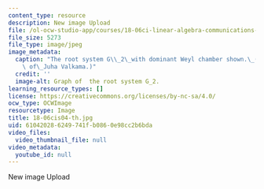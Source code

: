```yaml
---
content_type: resource
description: New image Upload
file: /ol-ocw-studio-app/courses/18-06ci-linear-algebra-communications-intensive-spring-2004/610420286249741fb0860e98cc2b6bda_18-06cis04-th.jpg
file_size: 5273
file_type: image/jpeg
image_metadata:
  caption: "The root system G\\_2\_with dominant Weyl chamber shown.\_(Image courtesy\
    \ of\_Juha Valkama.)"
  credit: ''
  image-alt: Graph of  the root system G_2.
learning_resource_types: []
license: https://creativecommons.org/licenses/by-nc-sa/4.0/
ocw_type: OCWImage
resourcetype: Image
title: 18-06cis04-th.jpg
uid: 61042028-6249-741f-b086-0e98cc2b6bda
video_files:
  video_thumbnail_file: null
video_metadata:
  youtube_id: null
---
```

New image Upload